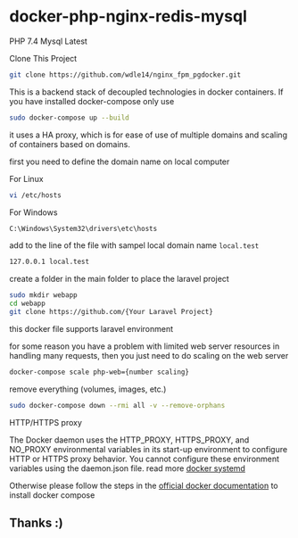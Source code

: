 # docker-php-nginx-redis-mysql

PHP 7.4
Mysql Latest

Clone This Project 

```bash
git clone https://github.com/wdle14/nginx_fpm_pgdocker.git
```

This is a backend stack of decoupled technologies in docker containers.
If you have installed docker-compose only use

```bash
sudo docker-compose up --build
```
it uses a HA proxy, which is for ease of use of multiple domains and scaling of containers based on domains.

first you need to define the domain name on local computer

For Linux

```bash
vi /etc/hosts
```

For Windows
```bash
C:\Windows\System32\drivers\etc\hosts
```

add to the line of the file with sampel local domain name `local.test`

```bash
127.0.0.1 local.test
```

create a folder in the main folder to place the laravel project

```bash
sudo mkdir webapp
cd webapp
git clone https://github.com/{Your Laravel Project}
```

this docker file supports laravel environment

for some reason you have a problem with limited web server resources in handling many requests, then you just need to do scaling on the web server

```bash
docker-compose scale php-web={number scaling}
```

remove everything (volumes, images, etc.)

```bash
sudo docker-compose down --rmi all -v --remove-orphans
```

HTTP/HTTPS proxy

The Docker daemon uses the HTTP_PROXY, HTTPS_PROXY, and NO_PROXY environmental variables in its start-up environment to configure HTTP or HTTPS proxy behavior. You cannot configure these environment variables using the daemon.json file. read more [docker systemd](https://docs.docker.com/config/daemon/systemd/#httphttps-proxy)


Otherwise please follow the steps in the [official docker documentation](https://docs.docker.com/install/linux/docker-ce/debian/) to install docker compose

## Thanks :)
